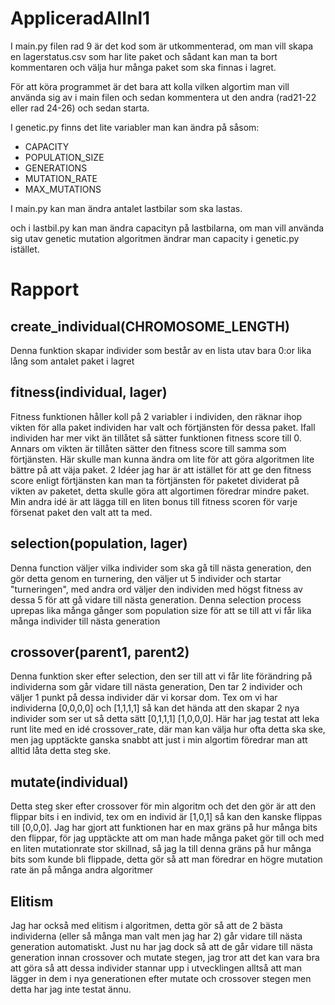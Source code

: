 # AppliceradAIInl1
I main.py filen rad 9 är det kod som är utkommenterad, om man vill skapa en lagerstatus.csv som har lite paket och sådant kan man ta bort kommentaren och välja hur många paket som ska finnas i lagret.

För att köra programmet är det bara att kolla vilken algortim man vill använda sig av i main filen och sedan kommentera ut den andra (rad21-22 eller rad 24-26) och sedan starta.

I genetic.py finns det lite variabler man kan ändra på såsom:
- CAPACITY
- POPULATION_SIZE
- GENERATIONS
- MUTATION_RATE
- MAX_MUTATIONS

I main.py kan man ändra antalet lastbilar som ska lastas.

och i lastbil.py kan man ändra capacityn på lastbilarna, om man vill använda sig utav genetic mutation algoritmen ändrar man capacity i genetic.py istället.


# Rapport

## create_individual(CHROMOSOME_LENGTH)

Denna funktion skapar individer som består av en lista utav bara 0:or lika lång som antalet paket i lagret

## fitness(individual, lager)

Fitness funktionen håller koll på 2 variabler i individen, den räknar ihop vikten för alla paket individen har valt och förtjänsten för dessa paket. Ifall individen har mer vikt än tillåtet så sätter funktionen fitness score till 0. Annars om vikten är tillåten sätter den fitness score till samma som förtjänsten. Här skulle man kunna ändra om lite för att göra algoritmen lite bättre på att väja paket. 2 Idéer jag har är att istället för att ge den fitness score enligt förtjänsten kan man ta förtjänsten för paketet dividerat på vikten av paketet, detta skulle göra att algortimen föredrar mindre paket. Min andra idé är att lägga till en liten bonus till fitness scoren för varje försenat paket den valt att ta med.

## selection(population, lager)

Denna function väljer vilka individer som ska gå till nästa generation, den gör detta genom en turnering, den väljer ut 5 individer och startar "turneringen", med andra ord väljer den individen med högst fitness av dessa 5 för att gå vidare till nästa generation. Denna selection process uprepas lika många gånger som population size för att se till att vi får lika många individer till nästa generation

## crossover(parent1, parent2)

Denna funktion sker efter selection, den ser till att vi får lite förändring på individerna som går vidare till nästa generation, Den tar 2 individer och väljer 1 punkt på dessa individer där vi korsar dom. Tex om vi har individerna [0,0,0,0] och [1,1,1,1] så kan det hända att den skapar 2 nya individer som ser ut så detta sätt [0,1,1,1] [1,0,0,0]. Här har jag testat att leka runt lite med en idé crossover_rate, där man kan välja hur ofta detta ska ske, men jag upptäckte ganska snabbt att just i min algortim föredrar man att alltid låta detta steg ske.

## mutate(individual)

Detta steg sker efter crossover för min algoritm och det den gör är att den flippar bits i en individ, tex om en individ är [1,0,1] så kan den kanske flippas till [0,0,0]. Jag har gjort att funktionen har en max gräns på hur många bits den flippar, för jag upptäckte att om man hade många paket gör till och med en liten mutationrate stor skillnad, så jag la till denna gräns på hur många bits som kunde bli flippade, detta gör så att man föredrar en högre mutation rate än på många andra algoritmer

## Elitism

Jag har också med elitism i algoritmen, detta gör så att de 2 bästa individerna (eller så många man valt men jag har 2) går vidare till nästa generation automatiskt. Just nu har jag dock så att de går vidare till nästa generation innan crossover och mutate stegen, jag tror att det kan vara bra att göra så att dessa individer stannar upp i utvecklingen alltså att man lägger in dem i nya generationen efter mutate och crossover stegen men detta har jag inte testat ännu.